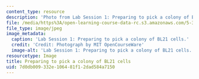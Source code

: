 ```yaml
---
content_type: resource
description: 'Photo from Lab Session 1: Preparing to pick a colony of BL21 cells.'
file: /media/https%3A/open-learning-course-data-rc.s3.amazonaws.com/5-36-biochemistry-laboratory-spring-2009/7d0db009332e106481f12dad584a7150_Lab1_1.jpg
file_type: image/jpeg
image_metadata:
  caption: 'Lab Session 1: Preparing to pick a colony of BL21 cells.'
  credit: 'Credit: Photograph by MIT OpenCourseWare'
  image-alt: 'Lab Session 1: Preparing to pick a colony of BL21 cells.'
resourcetype: Image
title: Preparing to pick a colony of BL21 cells
uid: 7d0db009-332e-1064-81f1-2dad584a7150
---
```

